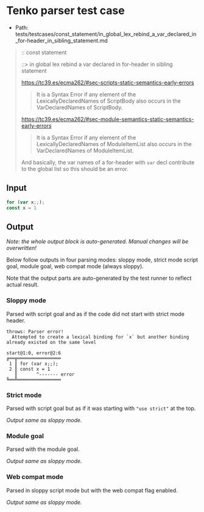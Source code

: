 # Tenko parser test case

- Path: tests/testcases/const_statement/in_global_lex_rebind_a_var_declared_in_for-header_in_sibling_statement.md

> :: const statement
>
> ::> in global lex rebind a var declared in for-header in sibling statement
>
> https://tc39.es/ecma262/#sec-scripts-static-semantics-early-errors
>
> > It is a Syntax Error if any element of the LexicallyDeclaredNames of ScriptBody also occurs in the VarDeclaredNames of ScriptBody.
>
> https://tc39.es/ecma262/#sec-module-semantics-static-semantics-early-errors
>
> > It is a Syntax Error if any element of the LexicallyDeclaredNames of ModuleItemList also occurs in the VarDeclaredNames of ModuleItemList.
>
> And basically, the var names of a for-header with `var` decl contribute to the global list so this should be an error.


## Input

`````js
for (var x;;); 
const x = 1
`````

## Output

_Note: the whole output block is auto-generated. Manual changes will be overwritten!_

Below follow outputs in four parsing modes: sloppy mode, strict mode script goal, module goal, web compat mode (always sloppy).

Note that the output parts are auto-generated by the test runner to reflect actual result.

### Sloppy mode

Parsed with script goal and as if the code did not start with strict mode header.

`````
throws: Parser error!
  Attempted to create a lexical binding for `x` but another binding already existed on the same level

start@1:0, error@2:6
╔══╦════════════════
 1 ║ for (var x;;);
 2 ║ const x = 1
   ║       ^------- error
╚══╩════════════════

`````

### Strict mode

Parsed with script goal but as if it was starting with `"use strict"` at the top.

_Output same as sloppy mode._

### Module goal

Parsed with the module goal.

_Output same as sloppy mode._

### Web compat mode

Parsed in sloppy script mode but with the web compat flag enabled.

_Output same as sloppy mode._
